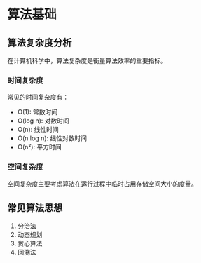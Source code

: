 # 算法基础

## 算法复杂度分析

在计算机科学中，算法复杂度是衡量算法效率的重要指标。

### 时间复杂度

常见的时间复杂度有：
- O(1): 常数时间
- O(log n): 对数时间
- O(n): 线性时间
- O(n log n): 线性对数时间
- O(n²): 平方时间

### 空间复杂度

空间复杂度主要考虑算法在运行过程中临时占用存储空间大小的度量。

## 常见算法思想

1. 分治法
2. 动态规划
3. 贪心算法
4. 回溯法 